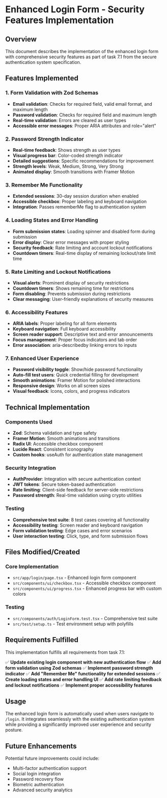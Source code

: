 # Enhanced Login Form - Security Features Implementation

## Overview

This document describes the implementation of the enhanced login form with comprehensive security features as part of task 7.1 from the secure authentication system specification.

## Features Implemented

### 1. Form Validation with Zod Schemas
- **Email validation**: Checks for required field, valid email format, and maximum length
- **Password validation**: Checks for required field and maximum length
- **Real-time validation**: Errors are cleared as user types
- **Accessible error messages**: Proper ARIA attributes and role="alert"

### 2. Password Strength Indicator
- **Real-time feedback**: Shows strength as user types
- **Visual progress bar**: Color-coded strength indicator
- **Detailed suggestions**: Specific recommendations for improvement
- **Strength levels**: Weak, Medium, Strong, Very Strong
- **Animated display**: Smooth transitions with Framer Motion

### 3. Remember Me Functionality
- **Extended sessions**: 30-day session duration when enabled
- **Accessible checkbox**: Proper labeling and keyboard navigation
- **Integration**: Passes rememberMe flag to authentication system

### 4. Loading States and Error Handling
- **Form submission states**: Loading spinner and disabled form during submission
- **Error display**: Clear error messages with proper styling
- **Security feedback**: Rate limiting and account lockout notifications
- **Countdown timers**: Real-time display of remaining lockout/rate limit time

### 5. Rate Limiting and Lockout Notifications
- **Visual alerts**: Prominent display of security restrictions
- **Countdown timers**: Shows remaining time for restrictions
- **Form disabling**: Prevents submission during restrictions
- **Clear messaging**: User-friendly explanations of security measures

### 6. Accessibility Features
- **ARIA labels**: Proper labeling for all form elements
- **Keyboard navigation**: Full keyboard accessibility
- **Screen reader support**: Descriptive text and error announcements
- **Focus management**: Proper focus indicators and tab order
- **Error association**: aria-describedby linking errors to inputs

### 7. Enhanced User Experience
- **Password visibility toggle**: Show/hide password functionality
- **Auto-fill test users**: Quick credential filling for development
- **Smooth animations**: Framer Motion for polished interactions
- **Responsive design**: Works on all screen sizes
- **Visual feedback**: Icons, colors, and progress indicators

## Technical Implementation

### Components Used
- **Zod**: Schema validation and type safety
- **Framer Motion**: Smooth animations and transitions
- **Radix UI**: Accessible checkbox component
- **Lucide React**: Consistent iconography
- **Custom hooks**: useAuth for authentication state management

### Security Integration
- **AuthProvider**: Integration with secure authentication context
- **JWT tokens**: Secure token-based authentication
- **Rate limiting**: Client-side feedback for server-side restrictions
- **Password strength**: Real-time validation using crypto utilities

### Testing
- **Comprehensive test suite**: 8 test cases covering all functionality
- **Accessibility testing**: Screen reader and keyboard navigation
- **Form validation testing**: Edge cases and error scenarios
- **User interaction testing**: Click, type, and form submission flows

## Files Modified/Created

### Core Implementation
- `src/app/login/page.tsx` - Enhanced login form component
- `src/components/ui/checkbox.tsx` - Accessible checkbox component
- `src/components/ui/progress.tsx` - Enhanced progress bar with custom colors

### Testing
- `src/components/auth/LoginForm.test.tsx` - Comprehensive test suite
- `src/test/setup.ts` - Test environment setup with polyfills

## Requirements Fulfilled

This implementation fulfills all requirements from task 7.1:

✅ **Update existing login component with new authentication flow**
✅ **Add form validation using Zod schemas**
✅ **Implement password strength indicator**
✅ **Add "Remember Me" functionality for extended sessions**
✅ **Create loading states and error handling UI**
✅ **Add rate limiting feedback and lockout notifications**
✅ **Implement proper accessibility features**

## Usage

The enhanced login form is automatically used when users navigate to `/login`. It integrates seamlessly with the existing authentication system while providing a significantly improved user experience and security posture.

## Future Enhancements

Potential future improvements could include:
- Multi-factor authentication support
- Social login integration
- Password recovery flow
- Biometric authentication
- Advanced security analytics